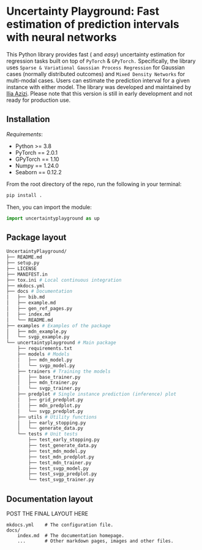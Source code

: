 # **Uncertainty Playground: Fast estimation of prediction intervals with neural networks**

This Python library provides fast ( and *easy*) uncertainty estimation for regression tasks built on top of `PyTorch` & `GPyTorch.` Specifically, the library uses `Sparse & Variational Gaussian Process Regression` for Gaussian cases (normally distributed outcomes) and `Mixed Density Networks` for multi-modal cases. Users can estimate the prediction interval for a given instance with either model. The library was developed and maintained by [Ilia Azizi](https://iliaazizi.com/). Please note that this version is still in early development and not ready for production use. 

## Installation

*Requirements*:
- Python >= 3.8
- PyTorch == 2.0.1
- GPyTorch == 1.10
- Numpy == 1.24.0
- Seaborn == 0.12.2

From the root directory of the repo, run the following in your terminal:
```bash
pip install .
```

Then, you can import the module:

```python
import uncertaintyplayground as up
```

## Package layout

```bash
UncertaintyPlayground/
├── README.md
├── setup.py
├── LICENSE
├── MANIFEST.in
├── tox.ini # Local continuous integration
├── mkdocs.yml
├── docs # Documentation
│   ├── bib.md
│   ├── example.md
│   ├── gen_ref_pages.py
│   ├── index.md
│   └── README.md
├── examples # Examples of the package
│   ├── mdn_example.py
│   └── svgp_example.py
└── uncertaintyplayground # Main package
    ├── requirements.txt
    ├── models # Models
    │   ├── mdn_model.py
    │   └── svgp_model.py
    ├── trainers # Training the models
    │   ├── base_trainer.py
    │   ├── mdn_trainer.py
    │   └── svgp_trainer.py
    ├── predplot # Single instance prediction (inference) plot
    │   ├── grid_predplot.py
    │   ├── mdn_predplot.py
    │   └── svgp_predplot.py
    ├── utils # Utility functions
    │   ├── early_stopping.py
    │   └── generate_data.py
    └── tests # Unit tests
        ├── test_early_stopping.py
        ├── test_generate_data.py
        ├── test_mdn_model.py
        ├── test_mdn_predplot.py
        ├── test_mdn_trainer.py
        ├── test_svgp_model.py
        ├── test_svgp_predplot.py
        └── test_svgp_trainer.py
```


## Documentation layout

POST THE FINAL LAYOUT HERE

    mkdocs.yml    # The configuration file.
    docs/
        index.md  # The documentation homepage.
        ...       # Other markdown pages, images and other files.

